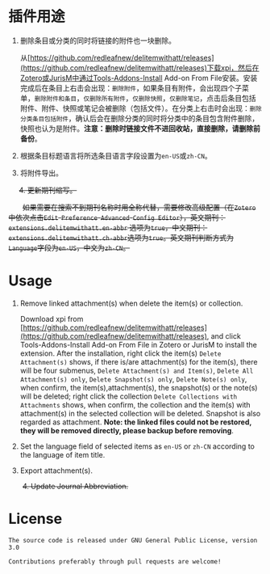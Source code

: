 # 插件用途

1. 删除条目或分类的同时将链接的附件也一块删除。


    从[https://github.com/redleafnew/delitemwithatt/releases](https://github.com/redleafnew/delitemwithatt/releases)下载xpi，然后在Zotero或JurisM中通过Tools-Addons-Install Add-on From File安装。安装完成后在条目上右击会出现：`删除附件`，如果条目有附件，会出现四个子菜单，`删除附件和条目`，`仅删除所有附件`，`仅删除快照`，`仅删除笔记`，点击后条目包括附件、附件、快照或笔记会被删除（包括文件）。在分类上右击时会出现：`删除分类条目包括附件`，确认后会在删除分类的同时将分类中的条目包含附件删除，快照也认为是附件。**注意：删除时链接文件不进回收站，直接删除，请删除前备份**。

2. 根据条目标题语言将所选条目语言字段设置为`en-US`或`zh-CN`。 

3. 将附件导出。

&ensp;&ensp;&ensp;~~4. 更新期刊缩写。~~

&ensp;&ensp;&ensp;&ensp;~~如果需要在搜索不到期刊名称时用全称代替，需要修改高级配置（在`Zotero`中依次点击`Edit`-`Preference`-`Advanced`-`Config Editor`），英文期刊：`extensions.delitemwithatt.en-abbr` 选项为`true`，中文期刊：`extensions.delitemwithatt.ch-abbr`选项为`true`。英文期刊判断方式为`Language`字段为`en-US`，中文为`zh-CN`。~~

# Usage

1. Remove linked attachment(s) when delete the item(s) or collection.

    Download xpi from [https://github.com/redleafnew/delitemwithatt/releases](https://github.com/redleafnew/delitemwithatt/releases), and click Tools-Addons-Install Add-on From File in Zotero or JurisM to install the extension. After the installation, right click the item(s) `Delete Attachment(s)` shows, if there is/are attachment(s) for the item(s), there  will be four submenus, `Delete Attachment(s) and Item(s)`, `Delete All Attachment(s) only`, `Delete Snapshot(s) only`, `Delete Note(s) only`, when confirm, the item(s),attachment(s), the snapshot(s) or the note(s) will be deleted;  right click the collection `Delete Collections with Attachments` shows, when confirm, the collection and the item(s) with attachment(s) in the selected collection will be deleted. Snapshot is also regarded as attachment. **Note: the linked files could not be restored, they will be removed directly, please backup before removing**.

2. Set the language field of selected items as `en-US` or `zh-CN` according to the language of item title.

3. Export attachment(s).

&ensp;&ensp;&ensp;&ensp;~~4. Update Journal Abbreviation.~~

# License
    The source code is released under GNU General Public License, version 3.0

    Contributions preferably through pull requests are welcome!
